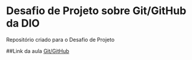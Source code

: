 # Desafio de Projeto sobre Git/GitHub da DIO
Repositório criado para o Desafio de Projeto

##Link da aula 
[Git/GitHub](https://web.dio.me/lab/criando-seu-primeiro-repositorio-no-github-para-compartilhar-seu-progresso/learning/a6e285fa-b9a0-4bc2-8353-7b729dabcf0c)
